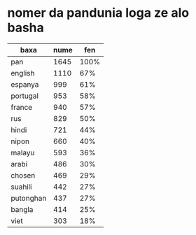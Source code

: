 # nomer da pandunia loga ze alo basha

| baxa  | nume  | fen |
|-------|-------|-----|
| pan | 1645 | 100% |
| english | 1110 | 67% |
| espanya | 999 | 61% |
| portugal | 953 | 58% |
| france | 940 | 57% |
| rus | 829 | 50% |
| hindi | 721 | 44% |
| nipon | 660 | 40% |
| malayu | 593 | 36% |
| arabi | 486 | 30% |
| chosen | 469 | 29% |
| suahili | 442 | 27% |
| putonghan | 437 | 27% |
| bangla | 414 | 25% |
| viet | 303 | 18% |
